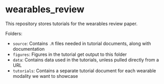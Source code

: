 # wearables_review

This repository stores tutorials for the wearables review paper.


Folders:

- `source`: Contains `.R` files needed in tutorial documents, along with documentation
- `figures`: Figures in the tutorial get output to this folder
- `data`: Contains data used in the tutorials, unless pulled directly from a URL
- `tutorials`: Contains a separate tutorial document for each wearable modality we want to showcase
